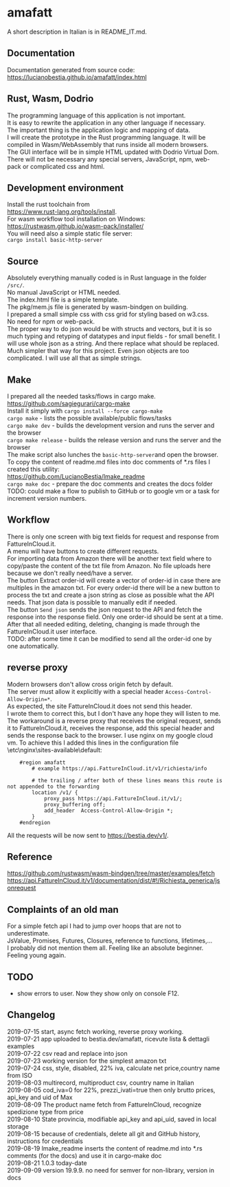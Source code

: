 [comment]: # (lmake_readme remove start)
# amafatt

A short description in Italian is in README_IT.md.

[comment]: # (lmake_readme remove end)

## Documentation
Documentation generated from source code:  
https://lucianobestia.github.io/amafatt/index.html

## Rust, Wasm, Dodrio
The programming language of this application is not important.  
It is easy to rewrite the application in any other language if necessary.  
The important thing is the application logic and mapping of data.  
I will create the prototype in the Rust programming language. It will be 
compiled in Wasm/WebAssembly that runs inside all modern browsers.  
The GUI interface will be in simple HTML updated with Dodrio Virtual Dom.  
There will not be necessary any special servers, JavaScript, npm, web-pack 
or complicated css and html.  

## Development environment
Install the rust toolchain from  
https://www.rust-lang.org/tools/install.  
For wasm workflow tool installation on Windows:  
https://rustwasm.github.io/wasm-pack/installer/  
You will need also a simple static file server:  
`cargo install basic-http-server`  
## Source
Absolutely everything manually coded is in Rust language in the folder `/src/`.  
No manual JavaScript or HTML needed.  
The index.html file is a simple template.  
The pkg/mem.js file is generated by wasm-bindgen on building.  
I prepared a small simple css with css grid for styling based on w3.css.   
No need for npm or web-pack.  
The proper way to do json would be with structs and vectors, but it is so much typing and retyping of datatypes and input fields - for small benefit. I will use whole json as a string. And there replace what should be replaced. Much simpler that way for this project. Even json objects are too complicated. I will use all that as simple strings.  
## Make
I prepared all the needed tasks/flows in cargo make.  
https://github.com/sagiegurari/cargo-make  
Install it simply with `cargo install --force cargo-make`  
`cargo make` - lists the possible available/public flows/tasks  
`cargo make dev` - builds the development version and runs the server and the browser  
`cargo make release` - builds the release version and runs the server and the browser  
The make script also lunches the `basic-http-server`and open the browser.  
To copy the content of readme.md files into doc comments of *.rs files I created this utility:  
https://github.com/LucianoBestia/lmake_readme  
`cargo make doc` - prepare the doc comments and creates the docs folder  
TODO: could make a flow to publish to GitHub or to google vm or a task for increment version numbers.  
## Workflow
There is only one screen with big text fields for request and response from FattureInCloud.it.  
A menu will have buttons to create different requests.  
For importing data from Amazon there will be another text field where to copy/paste the content of the txt file from Amazon. No file uploads here because we don't really need/have a server.  
The button Extract order-id will create a vector of order-id in case there are multiples in the amazon txt. For every order-id there will be a new button to process the txt and create a json string as close as possible what the API needs. That json data is possible to manually edit if needed.  
The button `Send json` sends the json request to the API and fetch the response into the response field. Only one order-id should be sent at a time.   
After that all needed editing, deleting, changing is made through the FattureInCloud.it user interface.  
TODO: after some time it can be modified to send all the order-id one by one automatically.
## reverse proxy  
Modern browsers don't allow cross origin fetch by default.  
The server must allow it explicitly with a special header `Access-Control-Allow-Origin=*`.  
As expected, the site FattureInCloud.it does not send this header.  
I wrote them to correct this, but I don't have any hope they will listen to me.  
The workaround is a reverse proxy that receives the original request, 
sends it to FattureInCloud.it, receives the response, add this special header 
and sends the response back to the browser.
I use nginx on my google cloud vm. To achieve this I added this lines 
in the configuration file \etc\nginx\sites-available\default:  
```
	#region amafatt
		# example https://api.FattureInCloud.it/v1/richiesta/info

		# the trailing / after both of these lines means this route is not appended to the forwarding
		location /v1/ {
			proxy_pass https://api.FattureInCloud.it/v1/;
			proxy_buffering off;
			add_header  Access-Control-Allow-Origin *;
		}
	#endregion
```
All the requests will be now sent to https://bestia.dev/v1/.  

## Reference
https://github.com/rustwasm/wasm-bindgen/tree/master/examples/fetch  
https://api.FattureInCloud.it/v1/documentation/dist/#!/Richiesta_generica/jsonrequest  

[comment]: # (lmake_readme remove start)

## Complaints of an old man
For a simple fetch api I had to jump over hoops that are not to underestimate.  
JsValue, Promises, Futures, Closures, reference to functions, lifetimes,...  
I probably did not mention them all. Feeling like an absolute beginner. Feeling young again.  

## TODO
- show errors to user. Now they show only on console F12.

## Changelog  
2019-07-15 start, async fetch working, reverse proxy working.  
2019-07-21 app uploaded to bestia.dev/amafatt, ricevute lista & dettagli examples  
2019-07-22 csv read and replace into json  
2019-07-23 working version for the simplest amazon txt  
2019-07-24 css, style, disabled, 22% iva, calculate net price,country name from ISO  
2019-08-03 multirecord, multiproduct csv, country name in Italian  
2019-08-05 cod_iva=0 for 22%, prezzi_ivati=true then only brutto prices, api_key and uid of Max  
2019-08-09 The product name fetch from FattureInCloud, recognize spedizione type from price  
2019-08-10 State provincia, modifiable api_key and api_uid, saved in local storage  
2019-08-15 because of credentials, delete all git and GitHub history, instructions for credentials  
2019-08-19 lmake_readme inserts the content of readme.md into *.rs comments (for the docs) and use it in cargo-make doc  
2019-08-21 1.0.3 today-date  
2019-09-09 version 19.9.9. no need for semver for non-library, version in docs

[comment]: # (lmake_readme remove end)
